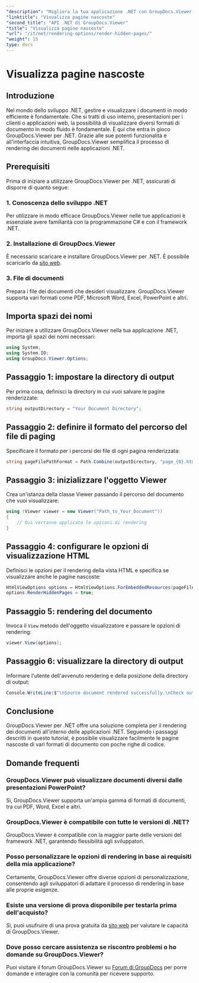 ```yaml
---
"description": "Migliora la tua applicazione .NET con GroupDocs.Viewer per un rendering dei documenti impeccabile. Segui la nostra guida passo passo per visualizzare le pagine nascoste senza problemi."
"linktitle": "Visualizza pagine nascoste"
"second_title": "API .NET di GroupDocs.Viewer"
"title": "Visualizza pagine nascoste"
"url": "/it/net/rendering-options/render-hidden-pages/"
"weight": 15
type: docs
---
```

# Visualizza pagine nascoste

## Introduzione
Nel mondo dello sviluppo .NET, gestire e visualizzare i documenti in modo efficiente è fondamentale. Che si tratti di uso interno, presentazioni per i clienti o applicazioni web, la possibilità di visualizzare diversi formati di documento in modo fluido è fondamentale. È qui che entra in gioco GroupDocs.Viewer per .NET. Grazie alle sue potenti funzionalità e all'interfaccia intuitiva, GroupDocs.Viewer semplifica il processo di rendering dei documenti nelle applicazioni .NET.
## Prerequisiti
Prima di iniziare a utilizzare GroupDocs.Viewer per .NET, assicurati di disporre di quanto segue:
### 1. Conoscenza dello sviluppo .NET
Per utilizzare in modo efficace GroupDocs.Viewer nelle tue applicazioni è essenziale avere familiarità con la programmazione C# e con il framework .NET.
### 2. Installazione di GroupDocs.Viewer
È necessario scaricare e installare GroupDocs.Viewer per .NET. È possibile scaricarlo da [sito web](https://releases.groupdocs.com/viewer/net/).
### 3. File di documenti
Prepara i file dei documenti che desideri visualizzare. GroupDocs.Viewer supporta vari formati come PDF, Microsoft Word, Excel, PowerPoint e altri.

## Importa spazi dei nomi
Per iniziare a utilizzare GroupDocs.Viewer nella tua applicazione .NET, importa gli spazi dei nomi necessari:
```csharp
using System;
using System.IO;
using GroupDocs.Viewer.Options;
```
## Passaggio 1: impostare la directory di output
Per prima cosa, definisci la directory in cui vuoi salvare le pagine renderizzate:
```csharp
string outputDirectory = "Your Document Directory";
```
## Passaggio 2: definire il formato del percorso del file di paging
Specificare il formato per i percorsi dei file di ogni pagina renderizzata:
```csharp
string pageFilePathFormat = Path.Combine(outputDirectory, "page_{0}.html");
```
## Passaggio 3: inizializzare l'oggetto Viewer
Crea un'istanza della classe Viewer passando il percorso del documento che vuoi visualizzare:
```csharp
using (Viewer viewer = new Viewer("Path_to_Your_Document"))
{
    // Qui verranno applicate le opzioni di rendering
}
```
## Passaggio 4: configurare le opzioni di visualizzazione HTML
Definisci le opzioni per il rendering della vista HTML e specifica se visualizzare anche le pagine nascoste:
```csharp
HtmlViewOptions options = HtmlViewOptions.ForEmbeddedResources(pageFilePathFormat);
options.RenderHiddenPages = true;
```
## Passaggio 5: rendering del documento
Invoca il `View` metodo dell'oggetto visualizzatore e passare le opzioni di rendering:
```csharp
viewer.View(options);
```
## Passaggio 6: visualizzare la directory di output
Informare l'utente dell'avvenuto rendering e della posizione della directory di output:
```csharp
Console.WriteLine($"\nSource document rendered successfully.\nCheck output in {outputDirectory}.");
```

## Conclusione
GroupDocs.Viewer per .NET offre una soluzione completa per il rendering dei documenti all'interno delle applicazioni .NET. Seguendo i passaggi descritti in questo tutorial, è possibile visualizzare facilmente le pagine nascoste di vari formati di documento con poche righe di codice.
## Domande frequenti
### GroupDocs.Viewer può visualizzare documenti diversi dalle presentazioni PowerPoint?
Sì, GroupDocs.Viewer supporta un'ampia gamma di formati di documenti, tra cui PDF, Word, Excel e altri.
### GroupDocs.Viewer è compatibile con tutte le versioni di .NET?
GroupDocs.Viewer è compatibile con la maggior parte delle versioni del framework .NET, garantendo flessibilità agli sviluppatori.
### Posso personalizzare le opzioni di rendering in base ai requisiti della mia applicazione?
Certamente, GroupDocs.Viewer offre diverse opzioni di personalizzazione, consentendo agli sviluppatori di adattare il processo di rendering in base alle proprie esigenze.
### Esiste una versione di prova disponibile per testarla prima dell'acquisto?
Sì, puoi usufruire di una prova gratuita da [sito web](https://releases.groupdocs.com/) per valutare le capacità di GroupDocs.Viewer.
### Dove posso cercare assistenza se riscontro problemi o ho domande su GroupDocs.Viewer?
Puoi visitare il forum GroupDocs.Viewer su [Forum di GroupDocs](https://forum.groupdocs.com/c/viewer/9) per porre domande e interagire con la comunità per ricevere supporto.